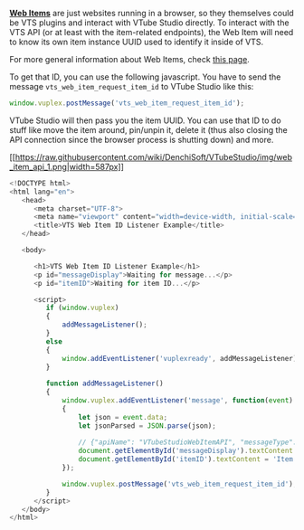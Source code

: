 

[**Web Items**](https://github.com/DenchiSoft/VTubeStudio/wiki/Web-Items) are just websites running in a browser, so they themselves could be VTS plugins and interact with VTube Studio directly. To interact with the VTS API (or at least with the item-related endpoints), the Web Item will need to know its own item instance UUID used to identify it inside of VTS.

For more general information about Web Items, check [this page](https://github.com/DenchiSoft/VTubeStudio/wiki/Web-Items).

To get that ID, you can use the following javascript. You have to send the message `vts_web_item_request_item_id` to VTube Studio like this:

```javascript
window.vuplex.postMessage('vts_web_item_request_item_id');
```

VTube Studio will then pass you the item UUID. You can use that ID to do stuff like move the item around, pin/unpin it, delete it (thus also closing the API connection since the browser process is shutting down) and more.

[[https://raw.githubusercontent.com/wiki/DenchiSoft/VTubeStudio/img/web_item_api_1.png|width=587px]]

```javascript
<!DOCTYPE html>
<html lang="en">
   <head>
      <meta charset="UTF-8">
      <meta name="viewport" content="width=device-width, initial-scale=1.0">
      <title>VTS Web Item ID Listener Example</title>
   </head>

   <body>

      <h1>VTS Web Item ID Listener Example</h1>
      <p id="messageDisplay">Waiting for message...</p>
      <p id="itemID">Waiting for item ID...</p>

      <script>
         if (window.vuplex)
         {
             addMessageListener();
         }
         else
         {
             window.addEventListener('vuplexready', addMessageListener);
         }
         
         function addMessageListener()
         {
             window.vuplex.addEventListener('message', function(event)
             {
                 let json = event.data;
                 let jsonParsed = JSON.parse(json);
         
                 // {"apiName": "VTubeStudioWebItemAPI", "messageType": "ItemID", "value": "129b5746777b4d5390ba8b36f4b4a515"}
                 document.getElementById('messageDisplay').textContent = 'Received JSON: ' + json;
                 document.getElementById('itemID').textContent = 'Item ID: ' + jsonParsed.value;
             });

             window.vuplex.postMessage('vts_web_item_request_item_id');
         }
      </script>
   </body>
</html>

```